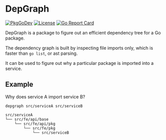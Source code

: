 # DepGraph

[![PkgGoDev](https://pkg.go.dev/badge/github.com/luno/depgraph)](https://pkg.go.dev/github.com/luno/depgraph)
[![License](http://img.shields.io/badge/license-mit-blue.svg?style=flat-square)](https://github.com/luno/depgraph/blob/main/LICENSE)
[![Go Report Card](https://goreportcard.com/badge/github.com/luno/depgraph)](https://goreportcard.com/report/github.com/luno/depgraph)

DepGraph is a package to figure out an efficient dependency tree for a Go package.

The dependency graph is built by inspecting file imports only, which is faster than `go list`, or ast parsing.

It can be used to figure out why a particular package is imported into a service.

## Example

Why does service A import service B?

```shell
depgraph src/serviceA src/serviceB
```

```
src/serviceA
└── src/fe/api/base
    └── src/fe/api/pkg
        └── src/fe/pkg
            └── src/serviceB
```
